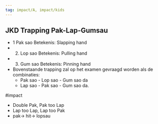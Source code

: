 ```yaml
---
tag: impact/A, impact/kids
---
```


## JKD Trapping Pak-Lap-Gumsau
- 1 Pak sao Betekenis: Slapping hand 
- 2. Lop sao Betekenis: Pulling hand 
- 3. Gum sao Betekenis: Pinning hand 
- Bovenstaande trapping zal op het examen gevraagd worden als de combinaties: 
	- Pak sao - Lop sao - Gum sao da 
	- Lap sao - Pak sao - Gum sao da. 

#impact 

- Double Pak, Pak too Lap 
- Lap too Lap, Lap too Pak
- pak-> hit-> lopsau